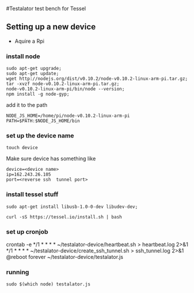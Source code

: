 #Testalator
test bench for Tessel


## Setting up a new device

* Aquire a Rpi

### install node

```
sudo apt-get upgrade; 
sudo apt-get update;
wget http://nodejs.org/dist/v0.10.2/node-v0.10.2-linux-arm-pi.tar.gz;
tar -xvzf node-v0.10.2-linux-arm-pi.tar.gz;
node-v0.10.2-linux-arm-pi/bin/node --version;
npm install -g node-gyp;
```

add it to the path

```
NODE_JS_HOME=/home/pi/node-v0.10.2-linux-arm-pi 
PATH=$PATH:$NODE_JS_HOME/bin
```

### set up the device name

```
touch device
```

Make sure device has something like 

```
device=<device name>
ip=162.243.26.105
port=<reverse ssh  tunnel port>
```

### install tessel stuff

```
sudo apt-get install libusb-1.0-0-dev libudev-dev;
```

```curl -sS https://tessel.io/install.sh | bash```

### set up cronjob
crontab -e
*/1 * * * * ~/testalator-device/heartbeat.sh > heartbeat.log 2>&1
*/1 * * * * ~/testalator-device/create_ssh_tunnel.sh > ssh_tunnel.log 2>&1
@reboot forever ~/testalator-device/testalator.js

<!-- */1 * * * * root ~/testalator-device/heartbeat.sh -->
<!-- */1 * * * * root ~/testalator-device/create_ssh_tunnel.sh -->


### running

```
sudo $(which node) testalator.js
```
